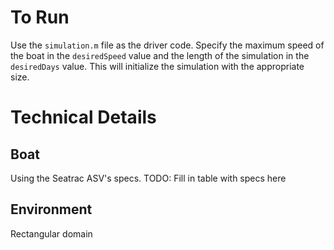 # To Run
Use the `simulation.m` file as the driver code. Specify the maximum speed
of the boat in the `desiredSpeed` value and the length of the simulation 
in the `desiredDays` value. This will initialize the simulation with the
appropriate size.

# Technical Details
## Boat
Using the Seatrac ASV's specs. 
TODO: Fill in table with specs here

## Environment
Rectangular domain